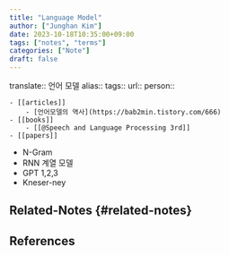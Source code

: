 ```yaml
---
title: "Language Model"
author: ["Junghan Kim"]
date: 2023-10-18T10:35:00+09:00
tags: ["notes", "terms"]
categories: ["Note"]
draft: false
---
```


translate:: 언어 모델 alias:: tags:: url:: person::

```text
- [[articles]]
    - [언어모델의 역사](https://bab2min.tistory.com/666)
- [[books]]
    - [[@Speech and Language Processing 3rd]]
- [[papers]]
```

-   N-Gram
-   RNN 계열 모델
-   GPT 1,2,3
-   Kneser-ney


## Related-Notes {#related-notes}

## References

<style>.csl-entry{text-indent: -1.5em; margin-left: 1.5em;}</style><div class="csl-bib-body">
</div>
